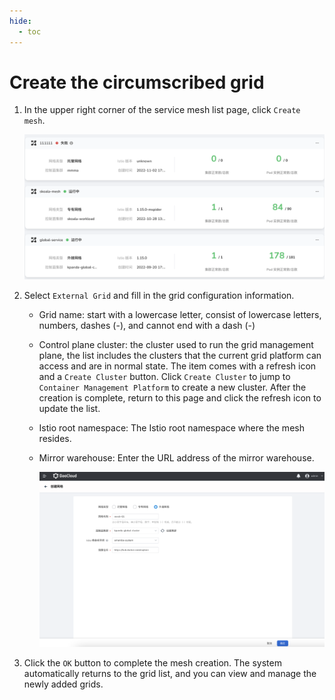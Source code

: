 ```yaml
---
hide:
  - toc
---
```


# Create the circumscribed grid

1. In the upper right corner of the service mesh list page, click `Create mesh`.

    ![Create Mesh](../../images/servicemesh01.png)

2. Select `External Grid` and fill in the grid configuration information.

    - Grid name: start with a lowercase letter, consist of lowercase letters, numbers, dashes (-), and cannot end with a dash (-)
    - Control plane cluster: the cluster used to run the grid management plane, the list includes the clusters that the current grid platform can access and are in normal state.
      The item comes with a refresh icon and a `Create Cluster` button. Click `Create Cluster` to jump to `Container Management Platform` to create a new cluster. After the creation is complete, return to this page and click the refresh icon to update the list.
    - Istio root namespace: The Istio root namespace where the mesh resides.
    - Mirror warehouse: Enter the URL address of the mirror warehouse.
  
        ![Basic Configuration](../../images/integrate-mesh.png)

3. Click the `OK` button to complete the mesh creation. The system automatically returns to the grid list, and you can view and manage the newly added grids.